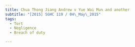 ```yaml
---
title: Chua Thong Jiang Andrew v Yue Wai Mun and another 
subtitle: "[2015] SGHC 119 / 04\_May\_2015"
tags:
  - Tort
  - Negligence
  - Breach of duty

---
```


